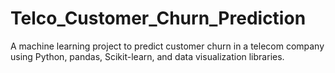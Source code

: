 # Telco_Customer_Churn_Prediction
A machine learning project to predict customer churn in a telecom company using Python, pandas, Scikit-learn, and data visualization libraries.
